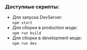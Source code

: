 <h3>Доступные скрипты:</h3>
<ul>
    <li>
        Для запуска DevServer: <br>
        <code>npm start</code>
    </li>
    <li>
        Для сборки в production моде: <br>
        <code>npm run build</code>
    </li>
    <li>
        Для сборки в development моде: <br>
        <code>npm run dev</code>
    </li>
</ul>